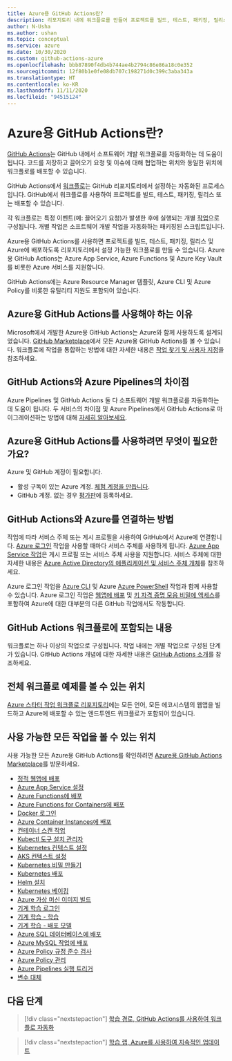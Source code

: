 ```yaml
---
title: Azure용 GitHub Actions란?
description: 리포지토리 내에 워크플로를 만들어 프로젝트를 빌드, 테스트, 패키징, 릴리스 및 Azure에 배포합니다.
author: N-Usha
ms.author: ushan
ms.topic: conceptual
ms.service: azure
ms.date: 10/30/2020
ms.custom: github-actions-azure
ms.openlocfilehash: bbb87890f4db4b744ae4b2794c86e86a18c0e352
ms.sourcegitcommit: 12f80b1e0fe08db707c198271d0c399c3aba343a
ms.translationtype: HT
ms.contentlocale: ko-KR
ms.lasthandoff: 11/11/2020
ms.locfileid: "94515124"
---
```

# <a name="what-is-github-actions-for-azure"></a>Azure용 GitHub Actions란?

[GitHub Actions](https://help.github.com/articles/about-github-actions)는 GitHub 내에서 소프트웨어 개발 워크플로를 자동화하는 데 도움이 됩니다. 코드를 저장하고 끌어오기 요청 및 이슈에 대해 협업하는 위치와 동일한 위치에 워크플로를 배포할 수 있습니다.

GitHub Actions에서 [워크플로](https://help.github.com/articles/about-github-actions#workflow)는 GitHub 리포지토리에서 설정하는 자동화된 프로세스입니다. GitHub에서 워크플로를 사용하여 프로젝트를 빌드, 테스트, 패키징, 릴리스 또는 배포할 수 있습니다.

각 워크플로는 특정 이벤트(예: 끌어오기 요청)가 발생한 후에 실행되는 개별 [작업](https://docs.github.com/en/free-pro-team@latest/actions/learn-github-actions/introduction-to-github-actions)으로 구성됩니다.  개별 작업은 소프트웨어 개발 작업을 자동화하는 패키징된 스크립트입니다.

Azure용 GitHub Actions를 사용하면 프로젝트를 빌드, 테스트, 패키징, 릴리스 및 Azure에 배포하도록 리포지토리에서 설정 가능한 워크플로를 만들 수 있습니다. Azure용 GitHub Actions는 Azure App Service, Azure Functions 및 Azure Key Vault를 비롯한 Azure 서비스를 지원합니다.

GitHub Actions에는 Azure Resource Manager 템플릿, Azure CLI 및 Azure Policy를 비롯한 유틸리티 지원도 포함되어 있습니다.

## <a name="why-should-i-use-github-actions-for-azure"></a>Azure용 GitHub Actions를 사용해야 하는 이유

Microsoft에서 개발한 Azure용 GitHub Actions는 Azure와 함께 사용하도록 설계되었습니다. [GitHub Marketplace](https://github.com/marketplace?query=Azure&type=actions)에서 모든 Azure용 GitHub Actions를 볼 수 있습니다. 워크플로에 작업을 통합하는 방법에 대한 자세한 내용은 [작업 찾기 및 사용자 지정](https://docs.github.com/en/free-pro-team@latest/actions/learn-github-actions/finding-and-customizing-actions)을 참조하세요.

## <a name="what-is-the-difference-between-github-actions-and-azure-pipelines"></a>GitHub Actions와 Azure Pipelines의 차이점

Azure Pipelines 및 GitHub Actions 둘 다 소프트웨어 개발 워크플로를 자동화하는 데 도움이 됩니다. 두 서비스의 차이점 및 Azure Pipelines에서 GitHub Actions로 마이그레이션하는 방법에 대해 [자세히 알아보세요](https://docs.github.com/en/free-pro-team@latest/actions/learn-github-actions/migrating-from-azure-pipelines-to-github-actions).

## <a name="what-do-i-need-to-use-github-actions-for-azure"></a>Azure용 GitHub Actions를 사용하려면 무엇이 필요한가요?

Azure 및 GitHub 계정이 필요합니다.

* 활성 구독이 있는 Azure 계정. [체험 계정을 만듭니다](https://azure.microsoft.com/free/?WT.mc_id=A261C142F).
* GitHub 계정. 없는 경우 [평가판](https://github.com/join)에 등록하세요.  

## <a name="how-do-i-connect-github-actions-and-azure"></a>GitHub Actions와 Azure를 연결하는 방법

작업에 따라 서비스 주체 또는 게시 프로필을 사용하여 GitHub에서 Azure에 연결합니다. [Azure 로그인](https://github.com/marketplace/actions/azure-login) 작업을 사용할 때마다 서비스 주체를 사용하게 됩니다. [Azure App Service 작업](https://github.com/marketplace/actions/azure-webapp)은 게시 프로필 또는 서비스 주체 사용을 지원합니다. 서비스 주체에 대한 자세한 내용은 [Azure Active Directory의 애플리케이션 및 서비스 주체 개체](https://docs.microsoft.com/azure/active-directory/develop/app-objects-and-service-principals#service-principal-object)를 참조하세요.  

Azure 로그인 작업을 [Azure CLI](https://github.com/marketplace/actions/azure-cli-action) 및 Azure [Azure PowerShell](https://github.com/marketplace/actions/azure-powershell-action) 작업과 함께 사용할 수 있습니다. Azure 로그인 작업은 [웹앱에 배포](https://github.com/marketplace/actions/azure-webapp) 및 [키 자격 증명 모음 비밀에 액세스](https://github.com/marketplace/actions/azure-key-vault-get-secrets)를 포함하여 Azure에 대한 대부분의 다른 GitHub 작업에서도 작동합니다.

## <a name="what-is-included-in-a-github-actions-workflow"></a>GitHub Actions 워크플로에 포함되는 내용

워크플로는 하나 이상의 작업으로 구성됩니다. 작업 내에는 개별 작업으로 구성된 단계가 있습니다. GitHub Actions 개념에 대한 자세한 내용은 [GitHub Actions 소개](https://docs.github.com/en/free-pro-team@latest/actions/learn-github-actions/introduction-to-github-actions)를 참조하세요.  

## <a name="where-can-i-see-complete-workflow-examples"></a>전체 워크플로 예제를 볼 수 있는 위치

[Azure 스타터 작업 워크플로 리포지토리](https://github.com/Azure/actions-workflow-samples)에는 모든 언어, 모든 에코시스템의 웹앱을 빌드하고 Azure에 배포할 수 있는 엔드투엔드 워크플로가 포함되어 있습니다.

## <a name="where-can-i-see-all-the-available-actions"></a>사용 가능한 모든 작업을 볼 수 있는 위치

사용 가능한 모든 Azure용 GitHub Actions를 확인하려면 [Azure용 GitHub Actions Marketplace](https://github.com/marketplace?query=Azure&type=actions)를 방문하세요.

* [정적 웹앱에 배포](/azure/static-web-apps/getting-started?tabs=angular)
* [Azure App Service 설정](https://github.com/Azure/appservice-settings)  
* [Azure Functions에 배포](https://github.com/Azure/functions-action)  
* [Azure Functions for Containers에 배포](https://github.com/Azure/webapps-container-deploy)  
* [Docker 로그인](https://github.com/Azure/docker-login)  
* [Azure Container Instances에 배포](https://github.com/Azure/aci-deploy)
* [컨테이너 스캔 작업](https://github.com/Azure/container-scan)
* [Kubectl 도구 설치 관리자](https://github.com/Azure/setup-kubectl)  
* [Kubernetes 컨텍스트 설정](https://github.com/Azure/k8s-set-context)  
* [AKS 컨텍스트 설정](https://github.com/Azure/aks-set-context)  
* [Kubernetes 비밀 만들기](https://github.com/Azure/k8s-create-secret)  
* [Kubernetes 배포](https://github.com/Azure/k8s-deploy)  
* [Helm 설치](https://github.com/Azure/setup-helm)  
* [Kubernetes 베이킹](https://github.com/Azure/k8s-bake)  
* [Azure 가상 머신 이미지 빌드](https://github.com/Azure/build-vm-image)
* [기계 학습 로그인](https://github.com/Azure/aml-workspace)
* [기계 학습 - 학습](https://github.com/Azure/aml-run)
* [기계 학습 - 배포 모델](https://github.com/Azure/aml-deploy)
* [Azure SQL 데이터베이스에 배포](https://github.com/Azure/sql-action)  
* [Azure MySQL 작업에 배포](https://github.com/Azure/mysql-action)  
* [Azure Policy 규정 준수 검사](https://github.com/Azure/policy-compliance-scan)
* [Azure Policy 관리](https://github.com/Azure/manage-azure-policy)
* [Azure Pipelines 실행 트리거](https://github.com/Azure/pipelines)  
* [변수 대체](https://github.com/Microsoft/variable-substitution)

## <a name="next-steps"></a>다음 단계

> [!div class="nextstepaction"]
> [학습 경로, GitHub Actions를 사용하여 워크플로 자동화](https://docs.microsoft.com/learn/modules/github-actions-automate-tasks/)

> [!div class="nextstepaction"]
> [학습 랩, Azure를 사용하여 지속적인 업데이트](https://lab.github.com/githubtraining/github-actions:-continuous-delivery-with-azure)
